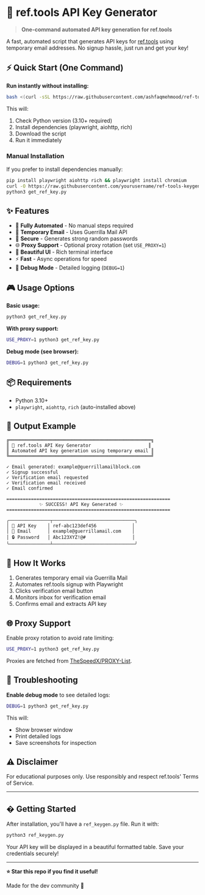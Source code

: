 # 🔑 ref.tools API Key Generator

> **One-command automated API key generation for ref.tools**

A fast, automated script that generates API keys for [ref.tools](https://ref.tools) using temporary email addresses. No signup hassle, just run and get your key!

## ⚡ Quick Start (One Command)

**Run instantly without installing:**

```bash
bash <(curl -sSL https://raw.githubusercontent.com/ashfaqmehmood/ref-tools-keygen/main/install.sh)
```

This will:
1. Check Python version (3.10+ required)
2. Install dependencies (playwright, aiohttp, rich)
3. Download the script
4. Run it immediately

### Manual Installation

If you prefer to install dependencies manually:

```bash
pip install playwright aiohttp rich && playwright install chromium
curl -O https://raw.githubusercontent.com/yourusername/ref-tools-keygen/main/get_ref_key.py
python3 get_ref_key.py
```

## ✨ Features

- 🚀 **Fully Automated** - No manual steps required
- 📧 **Temporary Email** - Uses Guerrilla Mail API
- 🔐 **Secure** - Generates strong random passwords
- 🌐 **Proxy Support** - Optional proxy rotation (set `USE_PROXY=1`)
- 🎨 **Beautiful UI** - Rich terminal interface
- ⚡ **Fast** - Async operations for speed
- 🐛 **Debug Mode** - Detailed logging (`DEBUG=1`)

## 🎮 Usage Options

**Basic usage:**
```bash
python3 get_ref_key.py
```

**With proxy support:**
```bash
USE_PROXY=1 python3 get_ref_key.py
```

**Debug mode (see browser):**
```bash
DEBUG=1 python3 get_ref_key.py
```

## 📦 Requirements

- Python 3.10+
- `playwright`, `aiohttp`, `rich` (auto-installed above)

## 🎯 Output Example

```
╔════════════════════════════════════════════════════╗
║ 🔑 ref.tools API Key Generator                     ║
║ Automated API key generation using temporary email ║
╚════════════════════════════════════════════════════╝

✓ Email generated: example@guerrillamailblock.com
✓ Signup successful
✓ Verification email requested
✓ Verification email received
✓ Email confirmed

============================================================
            ✨ SUCCESS! API Key Generated ✨
============================================================

╭───────────────┬──────────────────────────────╮
│ 🔑 API Key    │ ref-abc123def456             │
│ 📧 Email      │ example@guerrillamail.com    │
│ 🔒 Password   │ Abc123XYZ!@#                 │
╰───────────────┴──────────────────────────────╯
```

## 🔧 How It Works

1. Generates temporary email via Guerrilla Mail
2. Automates ref.tools signup with Playwright
3. Clicks verification email button
4. Monitors inbox for verification email
5. Confirms email and extracts API key

## 🌐 Proxy Support

Enable proxy rotation to avoid rate limiting:

```bash
USE_PROXY=1 python3 get_ref_key.py
```

Proxies are fetched from [TheSpeedX/PROXY-List](https://github.com/TheSpeedX/PROXY-List).

## 🐛 Troubleshooting

**Enable debug mode** to see detailed logs:

```bash
DEBUG=1 python3 get_ref_key.py
```

This will:
- Show browser window
- Print detailed logs
- Save screenshots for inspection

## ⚠️ Disclaimer

For educational purposes only. Use responsibly and respect ref.tools' Terms of Service.

---

## � Getting Started

After installation, you'll have a `ref_keygen.py` file. Run it with:

```bash
python3 ref_keygen.py
```

Your API key will be displayed in a beautiful formatted table. Save your credentials securely!

---

**⭐ Star this repo if you find it useful!**

Made for the dev community 🤝
